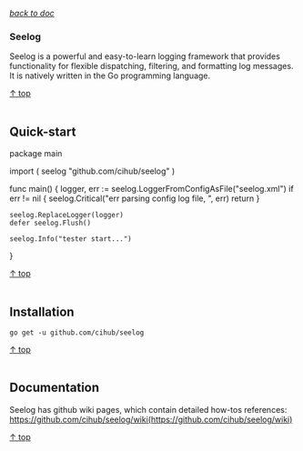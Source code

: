 [*back to doc*](https://github.com/malw2020/learn/tree/master/doc#contents)<br>

### Seelog

Seelog is a powerful and easy-to-learn logging framework that provides functionality for flexible dispatching, filtering, and formatting log messages. It is natively written in the Go programming language.


[↑ top](#contents)
<br><br>


## Quick-start

package main

import (
	seelog "github.com/cihub/seelog"
)

func main() {
	logger, err := seelog.LoggerFromConfigAsFile("seelog.xml")
	if err != nil {
		seelog.Critical("err parsing config log file, ", err)
		return
	}

	seelog.ReplaceLogger(logger)
	defer seelog.Flush()

	seelog.Info("tester start...")
}


[↑ top](#contents)
<br><br>

## Installation
	go get -u github.com/cihub/seelog

[↑ top](#contents)
<br><br>

## Documentation

  Seelog has github wiki pages, which contain detailed how-tos references: https://github.com/cihub/seelog/wiki(https://github.com/cihub/seelog/wiki)

[↑ top](#contents)
<br><br>






